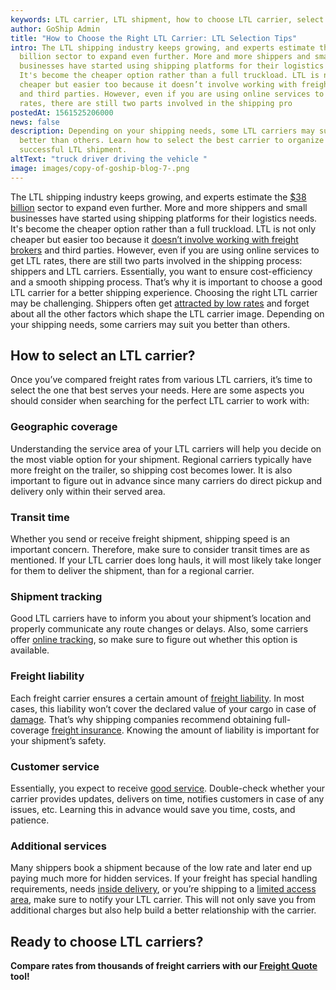 ```yaml
---
keywords: LTL carrier, LTL shipment, how to choose LTL carrier, select LTL carrier
author: GoShip Admin
title: "How to Choose the Right LTL Carrier: LTL Selection Tips"
intro: The LTL shipping industry keeps growing, and experts estimate the $38
  billion sector to expand even further. More and more shippers and small
  businesses have started using shipping platforms for their logistics needs.
  It's become the cheaper option rather than a full truckload. LTL is not only
  cheaper but easier too because it doesn’t involve working with freight brokers
  and third parties. However, even if you are using online services to get LTL
  rates, there are still two parts involved in the shipping pro
postedAt: 1561525206000
news: false
description: Depending on your shipping needs, some LTL carriers may suit you
  better than others. Learn how to select the best carrier to organize a
  successful LTL shipment.
altText: "truck driver driving the vehicle "
image: images/copy-of-goship-blog-7-.png
---
```

The LTL shipping industry keeps growing, and experts estimate the [$38 billion](https://www.supplychain247.com/article/2018_ltl_market_expecting_substantial_growth) sector to expand even further. More and more shippers and small businesses have started using shipping platforms for their logistics needs. It's become the cheaper option rather than a full truckload. LTL is not only cheaper but easier too because it [doesn’t involve working with freight brokers](https://www.goship.com/blog/benefits-of-using-an-online-shipping-service/) and third parties. However, even if you are using online services to get LTL rates, there are still two parts involved in the shipping process: shippers and LTL carriers. Essentially, you want to ensure cost-efficiency and a smooth shipping process. That’s why it is important to choose a good LTL carrier for a better shipping experience. Choosing the right LTL carrier may be challenging. Shippers often get [attracted by low rates](https://www.plslogistics.com/blog/lowest-freight-rates-the-best-ones/) and forget about all the other factors which shape the LTL carrier image. Depending on your shipping needs, some carriers may suit you better than others.

## How to select an LTL carrier?

Once you’ve compared freight rates from various LTL carriers, it’s time to select the one that best serves your needs. Here are some aspects you should consider when searching for the perfect LTL carrier to work with:

### Geographic coverage

Understanding the service area of your LTL carriers will help you decide on the most viable option for your shipment. Regional carriers typically have more freight on the trailer, so shipping cost becomes lower. It is also important to figure out in advance since many carriers do direct pickup and delivery only within their served area.

### Transit time

Whether you send or receive freight shipment, shipping speed is an important concern. Therefore, make sure to consider transit times are as mentioned. If your LTL carrier does long hauls, it will most likely take longer for them to deliver the shipment, than for a regional carrier.

### Shipment tracking

Good LTL carriers have to inform you about your shipment’s location and properly communicate any route changes or delays. Also, some carriers offer [online tracking](https://www.goship.com/blog/3-reasons-shipment-tracking-matters/), so make sure to figure out whether this option is available.

### Freight liability

Each freight carrier ensures a certain amount of [freight liability](https://www.goship.com/blog/freight-liability-vs-freight-insurance/). In most cases, this liability won’t cover the declared value of your cargo in case of [damage](https://www.goship.com/blog/freight-damage-how-to-file-a-freight-claim/). That’s why shipping companies recommend obtaining full-coverage [freight insurance](https://www.goship.com/blog/what-is-freight-insurance/). Knowing the amount of liability is important for your shipment’s safety.

### Customer service

Essentially, you expect to receive [good service](https://www.goship.com/blog/how-to-improve-your-customers-experience-through-shipping/). Double-check whether your carrier provides updates, delivers on time, notifies customers in case of any issues, etc. Learning this in advance would save you time, costs, and patience.

### Additional services

Many shippers book a shipment because of the low rate and later end up paying much more for hidden services. If your freight has special handling requirements, needs [inside delivery](https://www.goship.com/blog/what-is-inside-delivery/), or you’re shipping to a [limited access area](https://www.goship.com/blog/limited-access-shipping-location/), make sure to notify your LTL carrier. This will not only save you from additional charges but also help build a better relationship with the carrier.

## **Ready to choose LTL carriers?**

**Compare rates from thousands of freight carriers with our [Freight Quote](https://www.goship.com/) tool!**